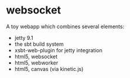 websocket
=========

A toy webapp which combines several elements:
* jetty 9.1
* the sbt build system
* xsbt-web-plugin for jetty integration
* html5, websocket
* html5, webworker
* html5, canvas (via kinetic.js)
